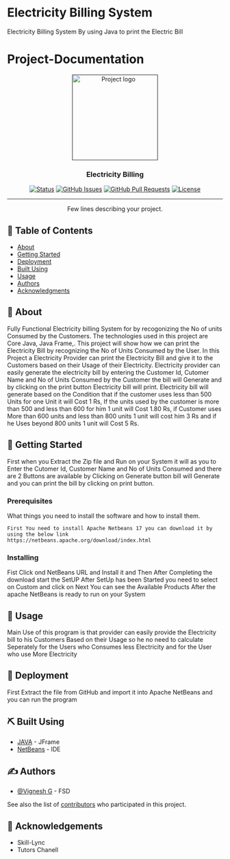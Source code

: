 # Electricity Billing System
Electricity Billing System By using Java to print the Electric Bill 

# Project-Documentation

<p align="center">
  <a href="" rel="noopener">
 <img width=200px height=200px src="https://i.imgur.com/6wj0hh6.jpg" alt="Project logo"></a>
</p>

<h3 align="center">Electricity Billing</h3>

<div align="center">
  
 [![Status](https://img.shields.io/badge/status-active-success.svg)]() 
  [![GitHub Issues](https://img.shields.io/github/issues/kylelobo/The-Documentation-Compendium.svg)](https://github.com/kylelobo/The-Documentation-Compendium/issues)
  [![GitHub Pull Requests](https://img.shields.io/github/issues-pr/kylelobo/The-Documentation-Compendium.svg)](https://github.com/kylelobo/The-Documentation-Compendium/pulls)
  [![License](https://img.shields.io/badge/license-MIT-blue.svg)](/LICENSE)

</div>

---

<p align="center"> Few lines describing your project.
    <br> 
</p>

## 📝 Table of Contents
- [About](#about)
- [Getting Started](#getting_started)
- [Deployment](#deployment)
- [Built Using](#built_using)
- [Usage](#usage)
- [Authors](#authors)
- [Acknowledgments](#acknowledgement)

## 🧐 About <a name = "about"></a>
Fully Functional Electricity billing System for by recogonizing the No of units Consumed by the Customers. The technologies used in this project are Core Java, Java Frame,. This project will show how we can print the Electricity Bill by recognizing the No of Units Consumed by the User. In this Project a Electricity Provider can print the Electricity Bill and give it to the Customers based on their Usage of their Electricity. Electricity provider can easily generate the electricity bill by entering the Customer Id, Cutomer Name and No of Units Consumed by the Customer the bill will Generate and by clicking on the print button Electricity bill will print. Electricity bill will generate based on the Condition that if the customer uses less than 500 Units for one Unit it will Cost 1 Rs, If the units used by the customer is more than 500 and less than 600 for him 1 unit will Cost 1.80 Rs, if Customer uses More than 600 units and less than 800 units 1 unit will cost him 3 Rs and if he Uses beyond 800 units 1 unit will Cost 5 Rs.

## 🏁 Getting Started <a name = "getting_started"></a>
First when you Extract the Zip file and Run on your System it will as you to Enter the Cutomer Id, Customer Name and No of Units Consumed and there are 2 Buttons are available by Clicking on Generate button bill will Generate and you can print the bill by clicking on print button.

### Prerequisites
What things you need to install the software and how to install them.

```
First You need to install Apache Netbeans 17 you can download it by using the below link 
https://netbeans.apache.org/download/index.html
```

### Installing

Fist Click ond NetBeans URL and Install it and Then
After Completing the download start the SetUP 
After SetUp has been Started you need to select on Custom and click on Next
You can see the Available Products
After the apache NetBeans is ready to run on your System

## 🎈 Usage <a name="usage"></a>
Main Use of this program is that provider can easily provide the Electricity bill to his Customers Based on their Usage so he no need to calculate Seperately for the Users who Consumes less Electricity and for the User who use More Electricity

## 🚀 Deployment <a name = "deployment"></a>
First Extract the file from GitHub and import it into Apache NetBeans and you can run the program

## ⛏️ Built Using <a name = "built_using"></a>
- [JAVA](https://expressjs.com/) - JFrame
- [NetBeans](https://vuejs.org/) - IDE

## ✍️ Authors <a name = "authors"></a>
- [@Vignesh G](https://github.com/kylelobo) - FSD

See also the list of [contributors](https://github.com/kylelobo/The-Documentation-Compendium/contributors) who participated in this project.

## 🎉 Acknowledgements <a name = "acknowledgement"></a>
- Skill-Lync
- Tutors Chanell

